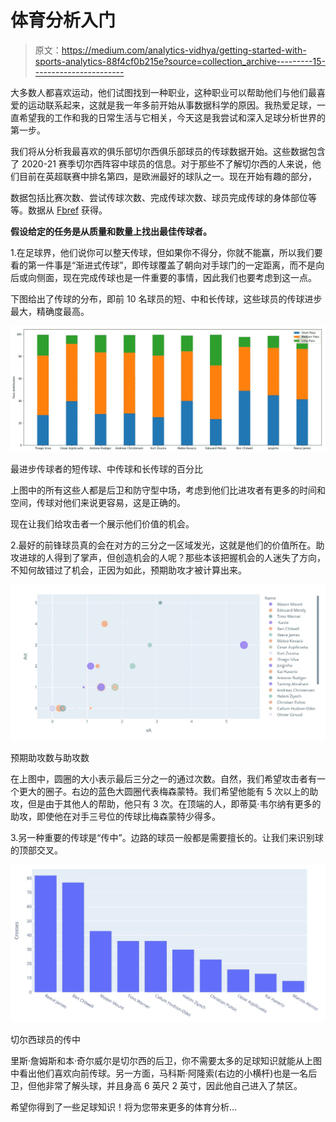 # 体育分析入门

> 原文：<https://medium.com/analytics-vidhya/getting-started-with-sports-analytics-88f4cf0b215e?source=collection_archive---------15----------------------->

大多数人都喜欢运动，他们试图找到一种职业，这种职业可以帮助他们与他们最喜爱的运动联系起来，这就是我一年多前开始从事数据科学的原因。我热爱足球，一直希望我的工作和我的日常生活与它相关，今天这是我尝试和深入足球分析世界的第一步。

我们将从分析我最喜欢的俱乐部切尔西俱乐部球员的传球数据开始。这些数据包含了 2020-21 赛季切尔西阵容中球员的信息。对于那些不了解切尔西的人来说，他们目前在英超联赛中排名第四，是欧洲最好的球队之一。现在开始有趣的部分，

数据包括比赛次数、尝试传球次数、完成传球次数、球员完成传球的身体部位等等。数据从 [Fbref](https://fbref.com/en/squads/cff3d9bb/Chelsea-Stats) 获得。

**假设给定的任务是从质量和数量上找出最佳传球者。**

1.在足球界，他们说你可以整天传球，但如果你不得分，你就不能赢，所以我们要看的第一件事是“渐进式传球”，即传球覆盖了朝向对手球门的一定距离，而不是向后或向侧面，现在完成传球也是一件重要的事情，因此我们也要考虑到这一点。

下图给出了传球的分布，即前 10 名球员的短、中和长传球，这些球员的传球进步最大，精确度最高。

![](img/3745c42eeffcda4026f01e6652ef0c27.png)

最进步传球者的短传球、中传球和长传球的百分比

上图中的所有这些人都是后卫和防守型中场，考虑到他们比进攻者有更多的时间和空间，传球对他们来说更容易，这是正确的。

现在让我们给攻击者一个展示他们价值的机会。

2.最好的前锋球员真的会在对方的三分之一区域发光，这就是他们的价值所在。助攻进球的人得到了掌声，但创造机会的人呢？那些本该把握机会的人迷失了方向，不知何故错过了机会，正因为如此，预期助攻才被计算出来。

![](img/cfb873192c2d09b8f928e408909602f1.png)

预期助攻数与助攻数

在上图中，圆圈的大小表示最后三分之一的通过次数。自然，我们希望攻击者有一个更大的圈子。右边的蓝色大圆圈代表梅森蒙特。我们希望他能有 5 次以上的助攻，但是由于其他人的帮助，他只有 3 次。在顶端的人，即蒂莫·韦尔纳有更多的助攻，即使他在对手三号位的传球比梅森蒙特少得多。

3.另一种重要的传球是“传中”。边路的球员一般都是需要擅长的。让我们来识别球的顶部交叉。

![](img/475c0d1bbd26b67821cd1feb18723add.png)

切尔西球员的传中

里斯·詹姆斯和本·奇尔威尔是切尔西的后卫，你不需要太多的足球知识就能从上图中看出他们喜欢向前传球。另一方面，马科斯·阿隆索(右边的小横杆)也是一名后卫，但他非常了解头球，并且身高 6 英尺 2 英寸，因此他自己进入了禁区。

希望你得到了一些足球知识！将为您带来更多的体育分析…